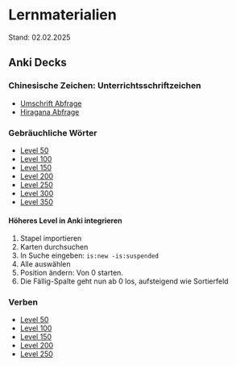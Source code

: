 # Lernmaterialien

Stand: 02.02.2025

## Anki Decks

### Chinesische Zeichen: Unterrichtsschriftzeichen

* [Umschrift Abfrage](anki/Unterrichtsschriftzeichen_Umschrift_Abfrage.apkg)
* [Hiragana Abfrage](anki/Unterrichtsschriftzeichen_Hiragana_Abfrage.apkg)

### Gebräuchliche Wörter

* [Level 50](anki/Unterrichtsschriftzeichen_Gebraeuchliche_Woerter-Level_0050-Umschrift_Abfrage.apkg)
* [Level 100](anki/Unterrichtsschriftzeichen_Gebraeuchliche_Woerter-Level_0100-Umschrift_Abfrage.apkg)
* [Level 150](anki/Unterrichtsschriftzeichen_Gebraeuchliche_Woerter-Level_0150-Umschrift_Abfrage.apkg)
* [Level 200](anki/Unterrichtsschriftzeichen_Gebraeuchliche_Woerter-Level_0200-Umschrift_Abfrage.apkg)
* [Level 250](anki/Unterrichtsschriftzeichen_Gebraeuchliche_Woerter-Level_0250-Umschrift_Abfrage.apkg)
* [Level 300](anki/Unterrichtsschriftzeichen_Gebraeuchliche_Woerter-Level_0300-Umschrift_Abfrage.apkg)
* [Level 350](anki/Unterrichtsschriftzeichen_Gebraeuchliche_Woerter-Level_0350-Umschrift_Abfrage.apkg)

#### Höheres Level in Anki integrieren

1. Stapel importieren
2. Karten durchsuchen
3. In Suche eingeben: `is:new -is:suspended`
4. Alle auswählen
5. Position ändern: Von 0 starten.
6. Die Fällig-Spalte geht nun ab 0 los, aufsteigend wie Sortierfeld




### Verben

* [Level 50](anki/Unterrichtsschriftzeichen_Verben-Level_0050-Umschrift_Abfrage.apkg)
* [Level 100](anki/Unterrichtsschriftzeichen_Verben-Level_0100-Umschrift_Abfrage.apkg)
* [Level 150](anki/Unterrichtsschriftzeichen_Verben-Level_0150-Umschrift_Abfrage.apkg)
* [Level 200](anki/Unterrichtsschriftzeichen_Verben-Level_0200-Umschrift_Abfrage.apkg)
* [Level 250](anki/Unterrichtsschriftzeichen_Verben-Level_0250-Umschrift_Abfrage.apkg)